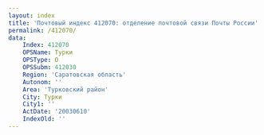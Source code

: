 ```yaml
---
layout: index
title: 'Почтовый индекс 412070: отделение почтовой связи Почты России'
permalink: /412070/
data:
    Index: 412070
    OPSName: Турки
    OPSType: О
    OPSSubm: 412030
    Region: 'Саратовская область'
    Autonom: ''
    Area: 'Турковский район'
    City: Турки
    City1: ''
    ActDate: '20030610'
    IndexOld: ''
---
```

